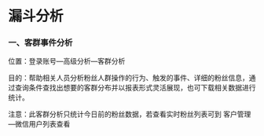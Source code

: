 # 漏斗分析

### 一、客群事件分析

位置：登录账号—高级分析—客群分析

目的：帮助相关人员分析粉丝人群操作的行为、触发的事件、详细的粉丝信息，通过查询条件查找出想要的客群分布并以报表形式灵活展现，也可下载相关数据进行统计。

注意：此客群分析只统计今日前的粉丝数据，若查看实时粉丝列表可到 客户管理—微信用户列表查看

